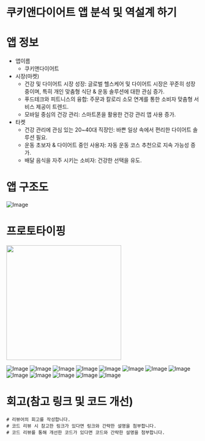 # 쿠키앤다이어트 앱 분석 및 역설계 하기
# 앱 정보
- 앱이름
  - 쿠키앤다이어트
- 시장(마켓)
  - 건강 및 다이어트 시장 성장: 글로벌 헬스케어 및 다이어트 시장은 꾸준히 성장 중이며, 특히 개인 맞춤형 식단 & 운동 솔루션에 대한 관심 증가.
  - 푸드테크와 피트니스의 융합: 주문과 칼로리 소모 연계를 통한 소비자 맞춤형 서비스 제공이 트렌드.
  - 모바일 중심의 건강 관리: 스마트폰을 활용한 건강 관리 앱 사용 증가.
- 타켓
  - 건강 관리에 관심 있는 20~40대 직장인: 바쁜 일상 속에서 편리한 다이어트 솔루션 필요.
  - 운동 초보자 & 다이어트 중인 사용자: 자동 운동 코스 추천으로 지속 가능성 증가.
  - 배달 음식을 자주 시키는 소비자: 건강한 선택을 유도.


# 앱 구조도
![Image](https://github.com/user-attachments/assets/87b22f57-d18e-48b9-9fc0-02dc8696949a)

# 프로토타이핑
<img src="https://github.com/user-attachments/assets/d180e0e7-7c32-4d38-a9cb-0f45b4880fa2" width="300">

![Image](https://github.com/user-attachments/assets/c90560c3-4066-4a8e-9e01-04b7111fe7f2)
![Image](https://github.com/user-attachments/assets/392eb057-a0dd-481a-952a-c27b792b1ae2)
![Image](https://github.com/user-attachments/assets/8f19fd49-e682-45f0-a0f0-dfc38ac1357e)
![Image](https://github.com/user-attachments/assets/55eb1cb7-20d7-4874-a1cc-9ed497a787d4)
![Image](https://github.com/user-attachments/assets/18095ffe-a6e4-4950-847e-4a8c62506c24)
![Image](https://github.com/user-attachments/assets/2919c0cd-e8a6-4bcc-964b-e92f00c044b4)
![Image](https://github.com/user-attachments/assets/3f464b06-a500-4ce2-b9f1-ca8c35671be1)
![Image](https://github.com/user-attachments/assets/5ed879d8-0abf-46c9-a593-10536529af30)
![Image](https://github.com/user-attachments/assets/942161b3-fc8d-4932-93e9-e39e12234dfc)
![Image](https://github.com/user-attachments/assets/03e33cd5-cb19-4cc9-a1c1-7e19f2595e12)
![Image](https://github.com/user-attachments/assets/289aa0ce-4109-4f6e-a838-e65de3fb2f12)
![Image](https://github.com/user-attachments/assets/d008df2b-aba1-4d63-8f54-4a352789439b)
![Image](https://github.com/user-attachments/assets/1cbe4d30-b508-450c-a53d-a92a16c772e0)

# 회고(참고 링크 및 코드 개선)
```
# 리뷰어의 회고를 작성합니다.
# 코드 리뷰 시 참고한 링크가 있다면 링크와 간략한 설명을 첨부합니다.
# 코드 리뷰를 통해 개선한 코드가 있다면 코드와 간략한 설명을 첨부합니다.
```
